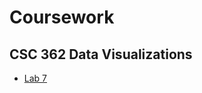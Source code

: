 # Coursework
## CSC 362 Data Visualizations
  - [Lab 7](https://howdenfr.github.io/trails-skeleton/index.html)


